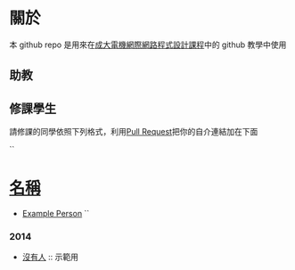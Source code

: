 關於
=====

本 github repo 是用來在[成大電機網際網路程式設計課程][1]中的 github 教學中使用

## 助教

## 修課學生

請修課的同學依照下列格式，利用[Pull Request][1]把你的自介連結加在下面

``
# [名稱](連結)
- [Example Person](http://example.com)
``

### 2014

- [沒有人](http://nodebody.com) :: 示範用

[1]: http://zoro.ee.ncku.edu.tw/wp2014/
[2]: https://help.github.com/articles/using-pull-requests
